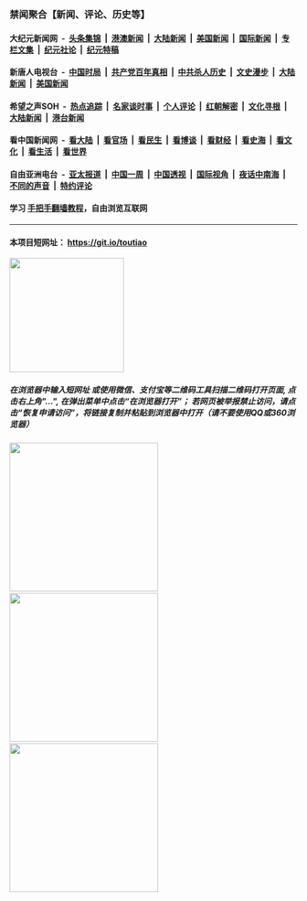 ### 禁闻聚合【新闻、评论、历史等】

#### 大纪元新闻网 &nbsp;-&nbsp; [头条集锦](indexes/E头条集锦.md?t=03161102) &nbsp;|&nbsp; [港澳新闻](indexes/E港澳新闻.md?t=03161102)  &nbsp;|&nbsp; [大陆新闻](indexes/E大陆新闻.md?t=03161102) &nbsp;|&nbsp; [美国新闻](indexes/E美国新闻.md?t=03161102) &nbsp;|&nbsp; [国际新闻](indexes/E国际新闻.md?t=03161102) &nbsp;|&nbsp; [专栏文集](indexes/E专栏文集.md?t=03161102) &nbsp;|&nbsp; [纪元社论](indexes/E纪元社论.md?t=03161102) &nbsp;|&nbsp; [纪元特稿](indexes/E纪元特稿.md?t=03161102) 

#### 新唐人电视台 &nbsp;-&nbsp; [中国时局](indexes/N中国时局.md?t=03161102) &nbsp;|&nbsp; [共产党百年真相](indexes/N共产党百年真相.md?t=03161102) &nbsp;|&nbsp; [中共杀人历史](indexes/N中共杀人历史.md?t=03161102) &nbsp;|&nbsp; [文史漫步](indexes/N文史漫步.md?t=03161102) &nbsp;|&nbsp; [大陆新闻](indexes/N大陆新闻.md?t=03161102) &nbsp;|&nbsp; [美国新闻](indexes/N美国新闻.md?t=03161102)

#### 希望之声SOH &nbsp;-&nbsp; [热点追踪](indexes/H热点追踪.md?t=03161102) &nbsp;|&nbsp; [名家谈时事](indexes/H名家谈时事.md?t=03161102) &nbsp;|&nbsp; [个人评论](indexes/H个人评论.md?t=03161102)  &nbsp;|&nbsp; [红朝解密](indexes/H红朝解密.md?t=03161102) &nbsp;|&nbsp; [文化寻根](indexes/H文化寻根.md?t=03161102) &nbsp;|&nbsp; [大陆新闻](indexes/H大陆新闻.md?t=03161102) &nbsp;|&nbsp; [港台新闻](indexes/H港台新闻.md?t=03161102)

#### 看中国新闻网 &nbsp;-&nbsp; [看大陆](indexes/S看大陆.md?t=03161102) &nbsp;|&nbsp; [看官场](indexes/S看官场.md?t=03161102) &nbsp;|&nbsp; [看民生](indexes/S看民生.md?t=03161102)  &nbsp;|&nbsp; [看博谈](indexes/S看博谈.md?t=03161102) &nbsp;|&nbsp; [看财经](indexes/S看财经.md?t=03161102) &nbsp;|&nbsp; [看史海](indexes/S看史海.md?t=03161102) &nbsp;|&nbsp; [看文化](indexes/S看文化.md?t=03161102) &nbsp;|&nbsp; [看生活](indexes/S看生活.md?t=03161102) &nbsp;|&nbsp; [看世界](indexes/S看世界.md?t=03161102)

#### 自由亚洲电台 &nbsp;-&nbsp; [亚太报道](indexes/R亚太报道.md?t=03161102) &nbsp;|&nbsp; [中国一周](indexes/R中国一周.md?t=03161102) &nbsp;|&nbsp; [中国透视](indexes/R中国透视.md?t=03161102)  &nbsp;|&nbsp; [国际视角](indexes/R国际视角.md?t=03161102) &nbsp;|&nbsp; [夜话中南海](indexes/R夜话中南海.md?t=03161102) &nbsp;|&nbsp; [不同的声音](indexes/R不同的声音.md?t=03161102) &nbsp;|&nbsp; [特约评论](indexes/R特约评论.md?t=03161102)

#### 学习 [手把手翻墙教程](https://github.com/gfw-breaker/guides/wiki)，自由浏览互联网

----

#### 本项目短网址： https://git.io/toutiao
<img src="https://raw.githubusercontent.com/gfw-breaker/banned-news/master/scripts/img/qr.png" width="200px"/>  

##### 在浏览器中输入短网址 或使用微信、支付宝等二维码工具扫描二维码打开页面, 点击右上角"...", 在弹出菜单中点击“在浏览器打开”； 若网页被举报禁止访问，请点击“恢复申请访问”，将链接复制并粘贴到浏览器中打开（请不要使用QQ或360浏览器）

<img src="https://raw.githubusercontent.com/gfw-breaker/banned-news/master/scripts/img/1.png" width="260px"/> &nbsp; <img src="https://raw.githubusercontent.com/gfw-breaker/banned-news/master/scripts/img/2.png" width="260px"/> &nbsp; <img src="https://raw.githubusercontent.com/gfw-breaker/banned-news/master/scripts/img/3.png" width="260px"/>

